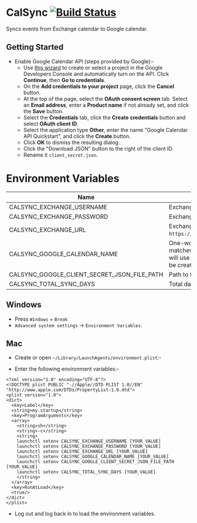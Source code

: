 # CalSync [![Build Status](https://travis-ci.org/choonchernlim/calsync.svg?branch=master)](https://travis-ci.org/choonchernlim/calsync)

Syncs events from Exchange calendar to Google calendar.

## Getting Started

* Enable Google Calendar API (steps provided by Google):-
    * Use [this wizard](https://console.developers.google.com/start/api?id=calendar) to create or select a project in the Google Developers Console and automatically turn on the API. Click **Continue**, then **Go to credentials**.
    * On the **Add credentials to your project** page, click the **Cancel** button.
    * At the top of the page, select the **OAuth consent screen** tab. Select an **Email address**, enter a **Product name** if not already set, and click the **Save** button.
    * Select the **Credentials** tab, click the **Create credentials** button and select **OAuth client ID**.
    * Select the application type **Other**, enter the name "Google Calendar API Quickstart", and click the **Create** button.
    * Click **OK** to dismiss the resulting dialog.
    * Click the "Download JSON" button to the right of the client ID.
    * Rename it `client_secret.json`.


# Environment Variables

|Name                                         | Description                                                               |
|---------------------------------------------|---------------------------------------------------------------------------|
| CALSYNC_EXCHANGE_USERNAME                   | Exchange user name.                                                       |
| CALSYNC_EXCHANGE_PASSWORD                   | Exchange password.                                                        |
| CALSYNC_EXCHANGE_URL                        | Exchange web service URL, ex: `https://institution.com/ews/exchange.asmx`.|
| CALSYNC_GOOGLE_CALENDAR_NAME                | One-word calendar name. If the name matches your existing Google calendars, it will use that. Otherwise, a new calendar will be created. |
| CALSYNC_GOOGLE_CLIENT_SECRET_JSON_FILE_PATH | Path to the downloaded `client_secret.json`.                              |
| CALSYNC_TOTAL_SYNC_DAYS                     | Total days to sync from current day.                                      |

## Windows

* Press `Windows` + `Break`
* `Advanced system settings` → `Environment Variables`.

## Mac

* Create or open `~/Library/LaunchAgents/environment.plist`:-

* Enter the following environment variables:-

```
<?xml version="1.0" encoding="UTF-8"?>
<!DOCTYPE plist PUBLIC "-//Apple//DTD PLIST 1.0//EN" "http://www.apple.com/DTDs/PropertyList-1.0.dtd">
<plist version="1.0">
<dict>
  <key>Label</key>
  <string>my.startup</string>
  <key>ProgramArguments</key>
  <array>
    <string>sh</string>
    <string>-c</string>
    <string>
	launchctl setenv CALSYNC_EXCHANGE_USERNAME [YOUR_VALUE]
	launchctl setenv CALSYNC_EXCHANGE_PASSWORD [YOUR_VALUE]
	launchctl setenv CALSYNC_EXCHANGE_URL [YOUR_VALUE]
	launchctl setenv CALSYNC_GOOGLE_CALENDAR_NAME [YOUR_VALUE]
	launchctl setenv CALSYNC_GOOGLE_CLIENT_SECRET_JSON_FILE_PATH [YOUR_VALUE]
	launchctl setenv CALSYNC_TOTAL_SYNC_DAYS [YOUR_VALUE]
    </string>
  </array>
  <key>RunAtLoad</key>
  <true/>
</dict>
</plist>
```

* Log out and log back in to load the environment variables.